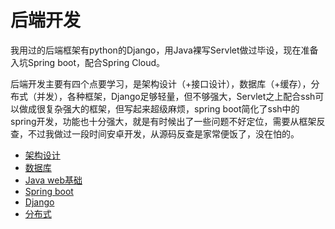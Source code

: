 # 后端开发
我用过的后端框架有python的Django，用Java裸写Servlet做过毕设，现在准备入坑Spring boot，配合Spring Cloud。

后端开发主要有四个点要学习，是架构设计（+接口设计），数据库（+缓存），分布式（并发），各种框架，Django足够轻量，但不够强大，Servlet之上配合ssh可以做成很复杂强大的框架，但写起来超级麻烦，spring boot简化了ssh中的spring开发，功能也十分强大，就是有时候出了一些问题不好定位，需要从框架反查，不过我做过一段时间安卓开发，从源码反查是家常便饭了，没在怕的。

- [架构设计](design.md)
- [数据库](db.md)
- [Java web基础](../java/java-web/README.md)
- [Spring boot](spring_boot.md)
- [Django](../python/django/note.md)
- [分布式](concurrent.md)
